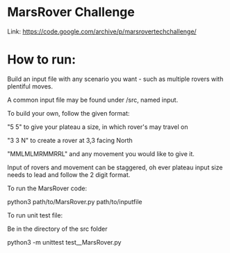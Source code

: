 # MarsRover Challenge
Link: https://code.google.com/archive/p/marsrovertechchallenge/

# How to run:

Build an input file with any scenario you want - such as multiple rovers with plentiful moves.

A common input file may be found under /src, named input. 

To build your own, 
follow the given format:

"5 5" to give your plateau a size, in which rover's may travel on

"3 3 N" to create a rover at 3,3 facing North

"MMLMLMRMMRRL" and any movement you would like to give it.


Input of rovers and movement can be staggered, oh ever plateau input size needs to lead and follow the 2 digit format.

To run the MarsRover code:

python3 path/to/MarsRover.py path/to/inputfile

To run unit test file:

Be in the directory of the src folder

python3 -m unittest test__MarsRover.py 


